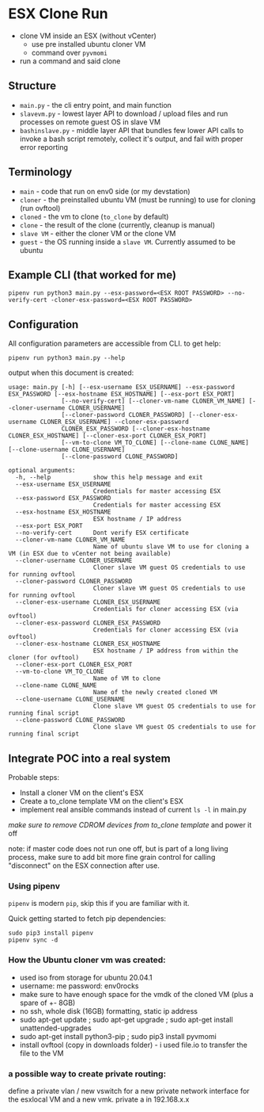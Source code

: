 # ESX Clone Run

* clone VM inside an ESX (without vCenter)
  * use pre installed ubuntu cloner VM
  * command over `pyvmomi`
* run a command and said clone

## Structure

* `main.py` - the cli entry point, and main function
* `slavevm.py` - lowest layer API to download / upload files and run processes on remote guest OS in slave VM
* `bashinslave.py` - middle layer API that bundles few lower API calls to invoke a bash script remotely, collect it's output, and fail with proper error reporting

## Terminology

* `main` - code that run on env0 side (or my devstation)
* `cloner` - the preinstalled ubuntu VM (must be running) to use for cloning (run ovftool)
* `cloned` - the vm to clone (`to_clone` by default)
* `clone` - the result of the clone (currently, cleanup is manual)
* `slave VM` - either the cloner VM or the clone VM
* `guest` - the OS running inside a `slave VM`. Currently assumed to be ubuntu

## Example CLI (that worked for me)

```
pipenv run python3 main.py --esx-password=<ESX ROOT PASSWORD> --no-verify-cert -cloner-esx-password=<ESX ROOT PASSWORD>
```

## Configuration

All configuration parameters are accessible from CLI. to get help:

```
pipenv run python3 main.py --help
```

output when this document is created:

```
usage: main.py [-h] [--esx-username ESX_USERNAME] --esx-password ESX_PASSWORD [--esx-hostname ESX_HOSTNAME] [--esx-port ESX_PORT]
               [--no-verify-cert] [--cloner-vm-name CLONER_VM_NAME] [--cloner-username CLONER_USERNAME]
               [--cloner-password CLONER_PASSWORD] [--cloner-esx-username CLONER_ESX_USERNAME] --cloner-esx-password
               CLONER_ESX_PASSWORD [--cloner-esx-hostname CLONER_ESX_HOSTNAME] [--cloner-esx-port CLONER_ESX_PORT]
               [--vm-to-clone VM_TO_CLONE] [--clone-name CLONE_NAME] [--clone-username CLONE_USERNAME]
               [--clone-password CLONE_PASSWORD]

optional arguments:
  -h, --help            show this help message and exit
  --esx-username ESX_USERNAME
                        Credentials for master accessing ESX
  --esx-password ESX_PASSWORD
                        Credentials for master accessing ESX
  --esx-hostname ESX_HOSTNAME
                        ESX hostname / IP address
  --esx-port ESX_PORT
  --no-verify-cert      Dont verify ESX certificate
  --cloner-vm-name CLONER_VM_NAME
                        Name of ubuntu slave VM to use for cloning a VM (in ESX due to vCenter not being available)
  --cloner-username CLONER_USERNAME
                        Cloner slave VM guest OS credentials to use for running ovftool
  --cloner-password CLONER_PASSWORD
                        Cloner slave VM guest OS credentials to use for running ovftool
  --cloner-esx-username CLONER_ESX_USERNAME
                        Credentials for cloner accessing ESX (via ovftool)
  --cloner-esx-password CLONER_ESX_PASSWORD
                        Credentials for cloner accessing ESX (via ovftool)
  --cloner-esx-hostname CLONER_ESX_HOSTNAME
                        ESX hostname / IP address from within the cloner (for ovftool)
  --cloner-esx-port CLONER_ESX_PORT
  --vm-to-clone VM_TO_CLONE
                        Name of VM to clone
  --clone-name CLONE_NAME
                        Name of the newly created cloned VM
  --clone-username CLONE_USERNAME
                        Clone slave VM guest OS credentials to use for running final script
  --clone-password CLONE_PASSWORD
                        Clone slave VM guest OS credentials to use for running final script
```

## Integrate POC into a real system

Probable steps:

* Install a cloner VM on the client's ESX
* Create a to_clone template VM on the client's ESX
* implement real ansible commands instead of current `ls -l` in main.py

*make sure to remove CDROM devices from to_clone template* and power it off


note: if master code does not run one off, but is part of a long living process, make sure to
add bit more fine grain control for calling "disconnect" on the ESX connection after use.

### Using pipenv

`pipenv` is modern `pip`, skip this if you are familiar with it.

Quick getting started to fetch pip dependencies:

```
sudo pip3 install pipenv
pipenv sync -d
```

### How the Ubuntu cloner vm was created:

* used iso from storage for ubuntu 20.04.1
* username: me password: env0rocks
* make sure to have enough space for the vmdk of the cloned VM (plus a spare of +- 8GB)
* no ssh, whole disk (16GB) formatting, static ip address
* sudo apt-get update ; sudo apt-get upgrade ; sudo apt-get install unattended-upgrades
* sudo apt-get install python3-pip ; sudo pip3 install pyvmomi
* install ovftool (copy in downloads folder) - i used file.io to transfer the file to the VM

### a possible way to create private routing:

define a private vlan / new vswitch for a new private network interface for the esxlocal VM and a new vmk.
private a in 192.168.x.x

